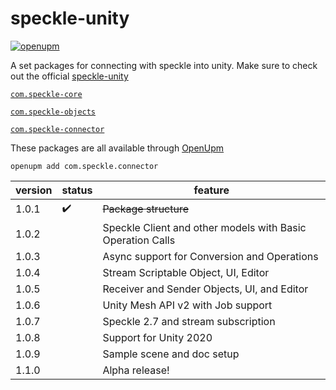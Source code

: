 # speckle-unity

[![openupm](https://img.shields.io/npm/v/com.speckle.connector?label=openupm&registry_uri=https://package.openupm.com)](https://openupm.com/packages/com.speckle.connector/)

A set packages for connecting with speckle into unity. Make sure to check out the
official [speckle-unity](https://github.com/specklesystems/speckle-unity)

[`com.speckle-core`](https://github.com/sasakiassociates/speckle-unity-connector/tree/main/packages/core)

[`com.speckle-objects`](https://github.com/sasakiassociates/speckle-unity-connector/tree/main/packages/objects)

[`com.speckle-connector`](https://github.com/sasakiassociates/speckle-unity-connector/tree/main/packages/connector)


These packages are all available through [OpenUpm](https://github.com/openupm/openupm-cli#installation)

`openupm add com.speckle.connector`

| version | status | feature                                     |
|---------|--------|---------------------------------------------|
| 1.0.1   | ✔️     | ~~Package structure~~                       |
| 1.0.2   |        | Speckle Client and other models with Basic Operation Calls   |
| 1.0.3   |        | Async support for Conversion and Operations |
| 1.0.4   |        | Stream Scriptable Object, UI, Editor        |
| 1.0.5   |        | Receiver and Sender Objects, UI, and Editor |
| 1.0.6   |        | Unity Mesh API v2 with Job support          |
| 1.0.7   |        | Speckle 2.7 and stream subscription         |
| 1.0.8   |        | Support for Unity 2020                      |
| 1.0.9   |        | Sample scene and doc setup                  |
| 1.1.0   |        | Alpha release!                              |

